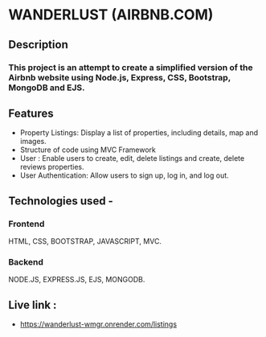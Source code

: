 # WANDERLUST (AIRBNB.COM)
## Description
### This project is an attempt to create a simplified version of the Airbnb website using Node.js, Express, CSS, Bootstrap, MongoDB and EJS.

## Features
+ Property Listings: Display a list of properties, including details, map and images.
+ Structure of code using MVC Framework
+ User : Enable users to create, edit, delete listings and create, delete reviews properties.
+ User Authentication: Allow users to sign up, log in, and log out.

## Technologies used -
### Frontend 
HTML, CSS, BOOTSTRAP, JAVASCRIPT, MVC.

### Backend 
NODE.JS, EXPRESS.JS, EJS, MONGODB.

## Live link : 
+ https://wanderlust-wmgr.onrender.com/listings
